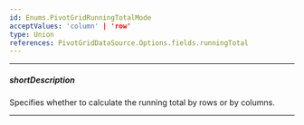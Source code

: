 ```yaml
---
id: Enums.PivotGridRunningTotalMode
acceptValues: 'column' | 'row'
type: Union
references: PivotGridDataSource.Options.fields.runningTotal
---
```

---
##### shortDescription
Specifies whether to calculate the running total by rows or by columns.

---
